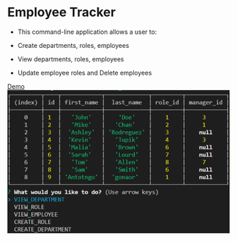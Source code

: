# Employee Tracker

 * This command-line application allows a user to:
 
  * Create departments, roles, employees

  * View departments, roles, employees

  * Update employee roles and Delete employees

  [Demo](./assets/employeeTracker.gif)
  ![screenshot](https://github.com/goantonioUW/employeeTracker/blob/master/Assets/Screenshot.png)
